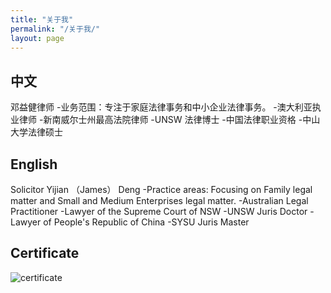 ```yaml
---
title: "关于我"
permalink: "/关于我/"
layout: page
---
```


## 中文

邓益健律师
-业务范围：专注于家庭法律事务和中小企业法律事务。
-澳大利亚执业律师
-新南威尔士州最高法院律师
-UNSW 法律博士
-中国法律职业资格
-中山大学法律硕士



## English

Solicitor Yijian （James） Deng
-Practice areas: Focusing on Family legal matter and Small and Medium Enterprises legal matter.
-Australian Legal Practitioner 
-Lawyer of the Supreme Court of NSW
-UNSW Juris Doctor 
-Lawyer of People's Republic of China
-SYSU Juris Master



## Certificate

![certificate]([https://1drv.ms/u/s!AtrFj1aJf8Tsga5PZQOPZZINJuIcUg?e=wWjxrn](https://github.com/yijiandeng/yijiandeng.github.io/blob/master/Scan%20from%202022-08-03%2009_13_54%20PM.png))


